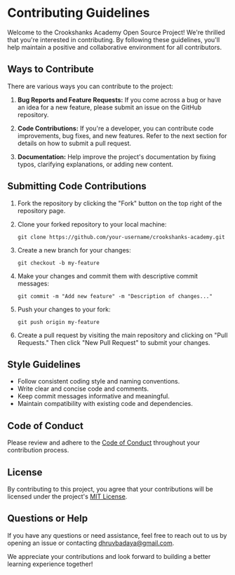 
# Contributing Guidelines

Welcome to the Crookshanks Academy Open Source Project! We're thrilled that you're interested in contributing. By following these guidelines, you'll help maintain a positive and collaborative environment for all contributors.

## Ways to Contribute

There are various ways you can contribute to the project:

1. **Bug Reports and Feature Requests:** If you come across a bug or have an idea for a new feature, please submit an issue on the GitHub repository.

2. **Code Contributions:** If you're a developer, you can contribute code improvements, bug fixes, and new features. Refer to the next section for details on how to submit a pull request.

3. **Documentation:** Help improve the project's documentation by fixing typos, clarifying explanations, or adding new content.

## Submitting Code Contributions

1. Fork the repository by clicking the "Fork" button on the top right of the repository page.

2. Clone your forked repository to your local machine:
   ```
   git clone https://github.com/your-username/crookshanks-academy.git
   ```

3. Create a new branch for your changes:
   ```
   git checkout -b my-feature
   ```

4. Make your changes and commit them with descriptive commit messages:
   ```
   git commit -m "Add new feature" -m "Description of changes..."
   ```

5. Push your changes to your fork:
   ```
   git push origin my-feature
   ```
   
6. Create a pull request by visiting the main repository and clicking on "Pull Requests." Then click "New Pull Request" to submit your changes.

## Style Guidelines

- Follow consistent coding style and naming conventions.
- Write clear and concise code and comments.
- Keep commit messages informative and meaningful.
- Maintain compatibility with existing code and dependencies.

## Code of Conduct

Please review and adhere to the [Code of Conduct](CODE_OF_CONDUCT.md) throughout your contribution process.

## License

By contributing to this project, you agree that your contributions will be licensed under the project's [MIT License](LICENSE).

## Questions or Help

If you have any questions or need assistance, feel free to reach out to us by opening an issue or contacting [dhruvbadaya@gmail.com](mailto:dhruvbadaya@gmail.com).

We appreciate your contributions and look forward to building a better learning experience together!
